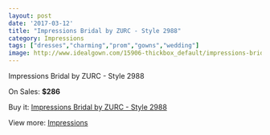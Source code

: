```yaml
---
layout: post
date: '2017-03-12'
title: "Impressions Bridal by ZURC - Style 2988"
category: Impressions
tags: ["dresses","charming","prom","gowns","wedding"]
image: http://www.idealgown.com/15906-thickbox_default/impressions-bridal-by-zurc-style-2988.jpg
---
```

Impressions Bridal by ZURC - Style 2988

On Sales: **$286**
<a href="https://www.idealgown.com/en/impressions/6360-impressions-bridal-by-zurc-style-2988.html"><amp-img layout="responsive" width="600" height="600" src="//www.idealgown.com/15906-thickbox_default/impressions-bridal-by-zurc-style-2988.jpg" alt="Impressions Bridal by ZURC - Style 2988 0" /></a>
<a href="https://www.idealgown.com/en/impressions/6360-impressions-bridal-by-zurc-style-2988.html"><amp-img layout="responsive" width="600" height="600" src="//www.idealgown.com/15908-thickbox_default/impressions-bridal-by-zurc-style-2988.jpg" alt="Impressions Bridal by ZURC - Style 2988 1" /></a>
<a href="https://www.idealgown.com/en/impressions/6360-impressions-bridal-by-zurc-style-2988.html"><amp-img layout="responsive" width="600" height="600" src="//www.idealgown.com/15907-thickbox_default/impressions-bridal-by-zurc-style-2988.jpg" alt="Impressions Bridal by ZURC - Style 2988 2" /></a>

Buy it: [Impressions Bridal by ZURC - Style 2988](https://www.idealgown.com/en/impressions/6360-impressions-bridal-by-zurc-style-2988.html "Impressions Bridal by ZURC - Style 2988")

View more: [Impressions](https://www.idealgown.com/en/91-impressions "Impressions")